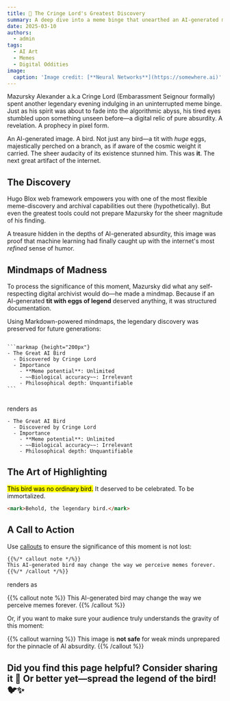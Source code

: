 ```yaml
---
title: 🧠 The Cringe Lord's Greatest Discovery
summary: A deep dive into a meme binge that unearthed an AI-generated masterpiece.
date: 2025-03-10
authors:
  - admin
tags:
  - AI Art
  - Memes
  - Digital Oddities
image:
  caption: 'Image credit: [**Neural Networks**](https://somewhere.ai)'
---
```


Mazursky Alexander a.k.a Cringe Lord (Embarassment Seignour formally) spent another legendary evening indulging in an uninterrupted meme binge. Just as his spirit was about to fade into the algorithmic abyss, his tired eyes stumbled upon something unseen before—a digital relic of pure absurdity. A revelation. A prophecy in pixel form.

An AI-generated image. A bird. Not just any bird—a tit with *huge* eggs, majestically perched on a branch, as if aware of the cosmic weight it carried. The sheer audacity of its existence stunned him. This was **it**. The next great artifact of the internet.

## The Discovery

Hugo Blox web framework empowers you with one of the most flexible meme-discovery and archival capabilities out there (hypothetically). But even the greatest tools could not prepare Mazursky for the sheer magnitude of his finding.

A treasure hidden in the depths of AI-generated absurdity, this image was proof that machine learning had finally caught up with the internet's most *refined* sense of humor.

## Mindmaps of Madness

To process the significance of this moment, Mazursky did what any self-respecting digital archivist would do—he made a mindmap. Because if an AI-generated **tit with eggs of legend** deserved anything, it was structured documentation.

Using Markdown-powered mindmaps, the legendary discovery was preserved for future generations:

<div class="highlight">
<pre class="chroma">
<code>
```markmap {height="200px"}
- The Great AI Bird
  - Discovered by Cringe Lord
  - Importance
    - **Meme potential**: Unlimited
    - ~~Biological accuracy~~: Irrelevant
    - Philosophical depth: Unquantifiable
```
</code>
</pre>
</div>

renders as

```markmap {height="200px"}
- The Great AI Bird
  - Discovered by Cringe Lord
  - Importance
    - **Meme potential**: Unlimited
    - ~~Biological accuracy~~: Irrelevant
    - Philosophical depth: Unquantifiable
```

## The Art of Highlighting

<mark>This bird was no ordinary bird.</mark> It deserved to be celebrated. To be immortalized.

```html
<mark>Behold, the legendary bird.</mark>
```

## A Call to Action

Use [callouts](https://docs.hugoblox.com/reference/markdown/#callouts) to ensure the significance of this moment is not lost:

```markdown
{{%/* callout note */%}}
This AI-generated bird may change the way we perceive memes forever.
{{%/* /callout */%}}
```

renders as

{{% callout note %}}
This AI-generated bird may change the way we perceive memes forever.
{{% /callout %}}

Or, if you want to make sure your audience truly understands the gravity of this moment:

{{% callout warning %}}
This image is **not safe** for weak minds unprepared for the pinnacle of AI absurdity.
{{% /callout %}}

## Did you find this page helpful? Consider sharing it 🙌 Or better yet—spread the legend of the bird! 🐦✨


